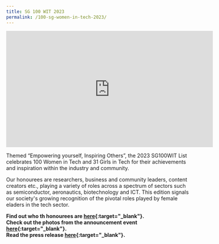 ```yaml
---
title: SG 100 WIT 2023
permalink: /100-sg-women-in-tech-2023/
---
```


<iframe width="560" height="315" src="https://www.youtube.com/embed/-oDamlPFejc?si=F6WMSzH3pRDUWHFB" title="YouTube video player" frameborder="0" allow="accelerometer; autoplay; clipboard-write; encrypted-media; gyroscope; picture-in-picture; web-share" allowfullscreen></iframe>

Themed “Empowering yourself, Inspiring Others”, the 2023 SG100WIT List celebrates 100 Women in Tech and 31 Girls in Tech for their achievements and inspiration within the industry and community.

Our honourees are researchers, business and community leaders, content creators etc., playing a variety of roles across a spectrum of sectors such as semiconductor, aeronautics, biotechnology and ICT. This edition signals our society's growing recognition of the pivotal roles played by female eladers in the tech sector.

<b>Find out who th honourees are [here](https://www.scs.org.sg/awards/sg100wit/2023){:target="_blank"}.<br/>
Check out the photos from the announcement event [here](https://www.facebook.com/media/set?vanity=SingaporeComputerSociety&set=a.728742862625282){:target="_blank"}.<br/>
Read the press release [here](https://www.imda.gov.sg/resources/press-releases-factsheets-and-speeches/factsheets/2023/sg-100-women-in-tech-list){:target="_blank"}.
</b>
